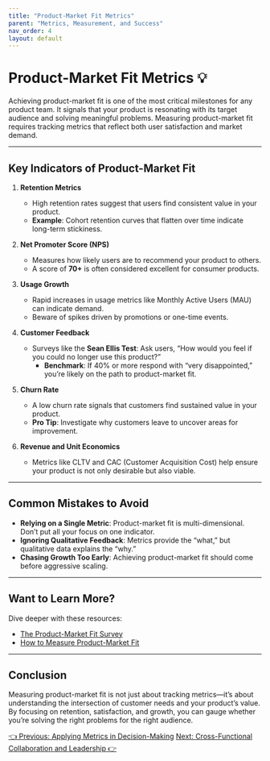 ```yaml
---
title: "Product-Market Fit Metrics"
parent: "Metrics, Measurement, and Success"
nav_order: 4
layout: default
---
```


# Product-Market Fit Metrics 💡

Achieving product-market fit is one of the most critical milestones for any product team. It signals that your product is resonating with its target audience and solving meaningful problems. Measuring product-market fit requires tracking metrics that reflect both user satisfaction and market demand.

---

## Key Indicators of Product-Market Fit

1. **Retention Metrics**  
   - High retention rates suggest that users find consistent value in your product.  
   - **Example**: Cohort retention curves that flatten over time indicate long-term stickiness.

2. **Net Promoter Score (NPS)**  
   - Measures how likely users are to recommend your product to others.  
   - A score of **70+** is often considered excellent for consumer products.

3. **Usage Growth**  
   - Rapid increases in usage metrics like Monthly Active Users (MAU) can indicate demand.  
   - Beware of spikes driven by promotions or one-time events.

4. **Customer Feedback**  
   - Surveys like the **Sean Ellis Test**: Ask users, “How would you feel if you could no longer use this product?”
     - **Benchmark**: If 40% or more respond with “very disappointed,” you’re likely on the path to product-market fit.

5. **Churn Rate**  
   - A low churn rate signals that customers find sustained value in your product.  
   - **Pro Tip**: Investigate why customers leave to uncover areas for improvement.

6. **Revenue and Unit Economics**  
   - Metrics like CLTV and CAC (Customer Acquisition Cost) help ensure your product is not only desirable but also viable.

---

## Common Mistakes to Avoid

- **Relying on a Single Metric**: Product-market fit is multi-dimensional. Don’t put all your focus on one indicator.  
- **Ignoring Qualitative Feedback**: Metrics provide the “what,” but qualitative data explains the “why.”  
- **Chasing Growth Too Early**: Achieving product-market fit should come before aggressive scaling.

---

## Want to Learn More?

Dive deeper with these resources:
- [The Product-Market Fit Survey](https://firstround.com/review/how-superhuman-built-an-engine-to-find-product-market-fit/)  
- [How to Measure Product-Market Fit](https://www.lennyrachitsky.com/p/how-to-know-if-you-have-product-market-fit)

---

## Conclusion

Measuring product-market fit is not just about tracking metrics—it’s about understanding the intersection of customer needs and your product’s value. By focusing on retention, satisfaction, and growth, you can gauge whether you’re solving the right problems for the right audience.

<div class="nav-buttons">
    <a href="/docs/6-metrics-measurement-and-success/applying-metrics-in-decision-making" class="btn btn-secondary">👈 Previous: Applying Metrics in Decision-Making</a>
    <a href="/docs/7-effective-team-collaboration-and-stakeholder-management/index" class="btn btn-primary">Next: Cross-Functional Collaboration and Leadership 👉</a>
</div>